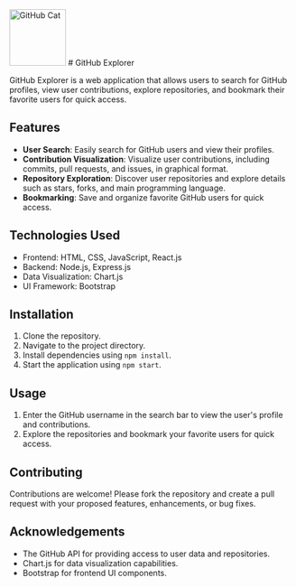 
<img src="https://github.githubassets.com/images/modules/logos_page/GitHub-Mark.png" alt="GitHub Cat" width="100" height="100">  
# GitHub Explorer

GitHub Explorer is a web application that allows users to search for GitHub profiles, view user contributions, explore repositories, and bookmark their favorite users for quick access.

## Features

- **User Search**: Easily search for GitHub users and view their profiles.
- **Contribution Visualization**: Visualize user contributions, including commits, pull requests, and issues, in graphical format.
- **Repository Exploration**: Discover user repositories and explore details such as stars, forks, and main programming language.
- **Bookmarking**: Save and organize favorite GitHub users for quick access.

## Technologies Used

- Frontend: HTML, CSS, JavaScript, React.js
- Backend: Node.js, Express.js
- Data Visualization: Chart.js
- UI Framework: Bootstrap

## Installation

1. Clone the repository.
2. Navigate to the project directory.
3. Install dependencies using `npm install`.
4. Start the application using `npm start`.

## Usage

1. Enter the GitHub username in the search bar to view the user's profile and contributions.
2. Explore the repositories and bookmark your favorite users for quick access.

## Contributing

Contributions are welcome! Please fork the repository and create a pull request with your proposed features, enhancements, or bug fixes.



## Acknowledgements

- The GitHub API for providing access to user data and repositories.
- Chart.js for data visualization capabilities.
- Bootstrap for frontend UI components.
